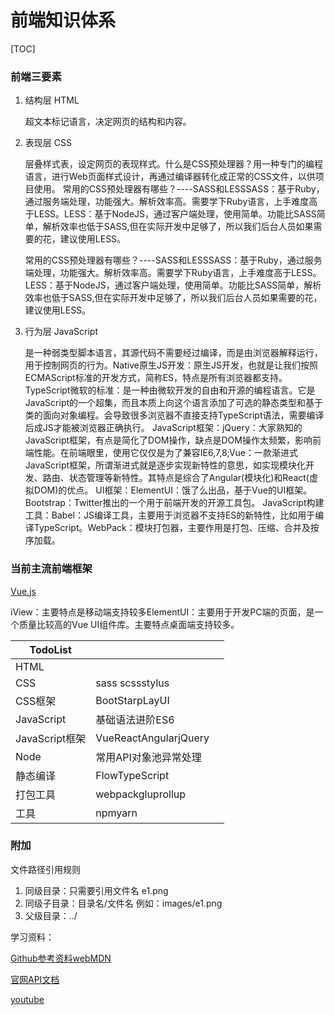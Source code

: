 # 前端知识体系

[TOC]

### 前端三要素

1. 结构层 HTML

   超文本标记语言，决定网页的结构和内容。

2. 表现层 CSS

   层叠样式表，设定网页的表现样式。什么是CSS预处理器？用一种专门的编程语言，进行Web页面样式设计，再通过编译器转化成正常的CSS文件，以供项目使用。
   常用的CSS预处理器有哪些？----SASS和LESSSASS：基于Ruby，通过服务端处理，功能强大。解析效率高。需要学下Ruby语言，上手难度高于LESS。LESS：基于NodeJS，通过客户端处理，使用简单。功能比SASS简单，解析效率也低于SASS,但在实际开发中足够了，所以我们后台人员如果需要的花，建议使用LESS。

   常用的CSS预处理器有哪些？----SASS和LESSSASS：基于Ruby，通过服务端处理，功能强大。解析效率高。需要学下Ruby语言，上手难度高于LESS。LESS：基于NodeJS，通过客户端处理，使用简单。功能比SASS简单，解析效率也低于SASS,但在实际开发中足够了，所以我们后台人员如果需要的花，建议使用LESS。

3. 行为层 JavaScript

   是一种弱类型脚本语言，其源代码不需要经过编译，而是由浏览器解释运行，用于控制网页的行为。Native原生JS开发：原生JS开发，也就是让我们按照ECMAScript标准的开发方式，简称ES，特点是所有浏览器都支持。
   TypeScript微软的标准：是一种由微软开发的自由和开源的编程语言。它是JavaScript的一个超集，而且本质上向这个语言添加了可选的静态类型和基于类的面向对象编程。会导致很多浏览器不直接支持TypeScript语法，需要编译后成JS才能被浏览器正确执行。
   JavaScript框架：jQuery：大家熟知的JavaScript框架，有点是简化了DOM操作，缺点是DOM操作太频繁，影响前端性能。在前端眼里，使用它仅仅是为了兼容IE6,7,8;Vue：一款渐进式JavaScript框架，所谓渐进式就是逐步实现新特性的意思，如实现模块化开发、路由、状态管理等新特性。其特点是综合了Angular(模块化)和React(虚拟DOM)的优点。
   UI框架：ElementUI：饿了么出品，基于Vue的UI框架。Bootstrap：Twitter推出的一个用于前端开发的开源工具包。
   JavaScript构建工具：Babel：JS编译工具，主要用于浏览器不支持ES的新特性，比如用于编译TypeScript。WebPack：模块打包器，主要作用是打包、压缩、合并及按序加载。



### 当前主流前端框架

[Vue.js](vue.md)

iView：主要特点是移动端支持较多ElementUI：主要用于开发PC端的页面，是一个质量比较高的Vue UI组件库。主要特点桌面端支持较多。



| TodoList       |                       |      |
| -------------- | --------------------- | ---- |
| HTML           |                       |      |
| CSS            | sass scssstylus       |      |
| CSS框架        | BootStarpLayUI        |      |
| JavaScript     | 基础语法进阶ES6       |      |
| JavaScript框架 | VueReactAngularjQuery |      |
| Node           | 常用API对象池异常处理 |      |
| 静态编译       | FlowTypeScript        |      |
| 打包工具       | webpackgluprollup     |      |
| 工具           | npmyarn               |      |



### 附加

文件路径引用规则

1. 同级目录：只需要引用文件名 e1.png
2. 同级子目录：目录名/文件名 例如：images/e1.png
3. 父级目录：../



学习资料：

[Github参考资料webMDN](https://github.com/qianguyihao/webMDN) 

[官网API文档](https://developer.mozilla.org/zh-CN/docs/Web)

[youtube](https://www.youtube.com/watch?v=0pThnRneDjw)